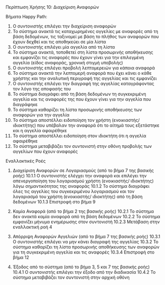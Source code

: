 Περίπτωση Χρήσης 10: Διαχείριση Αναφορών

Βήματα Happy Path:
1.  Ο συντονιστής επιλέγει την διαχείριση αναφορών
2.  Το σύστημα ανακτά τις καταχωρημένες αγγελίες με αναφορές από τη βάση δεδομένων, τις ταξινομεί με βάση το πλήθος των αναφορών που έχουν δεχθεί και τις αποθηκεύει σε μία λίστα
3.  Ο συντονιστής επιλέγει μία αγγελία από τη λίστα
4.  Το σύστημα ανακτά, τοποθετεί στη λίστα προσωρινής αποθήκευσης και εμφανίζει τις αναφορές που έχουν γίνει για την επιλεγμένη αγγελία (είδος αναφοράς, χρονική στιγμή υποβολής)
5.  Ο συντονιστής επιλέγει προβολή λεπτομερειών για κάποια αναφορά
6.  Το σύστημα ανακτά την λεπτομερή αναφορά που έχει κάνει ο κάθε χρήστης και την αναλυτική περιγραφή της αγγελίας και τις εμφανίζει
7.  Ο συντονιστής επιλέγει την διαγραφή της αγγελίας καταγράφοντας τον λόγο της αποφασής του
8.  Το σύστημα διαγράφει από τη βάση δεδομένων τη συγκεκριμένη αγγελία και τις αναφορές της που έχουν γίνει για την αγγελία που διαγράφηκε
9.  Το σύστημα καθαρίζει τη λίστα προσωρινής αποθήκευσης των αναφορών για την αγγελία
10. Το σύστημα αποστέλλει ειδοποίηση τον χρήστη (ενοικιαστής/ιδιοκτήτης) που υπέβαλαν την αναφορά ότι το αίτημά τους εξετάστηκε και η αγγελία αφαιρέθηκε
11. Το σύστημα αποστέλλει ειδοποίηση στον ιδιοκτήτη ότι η αγγελία αφαιρέθηκε
12. Το σύστημα μεταβιβάζει τον συντονιστή στην οθόνη προβολής των αγγελίων που έχουν αναφορές

Εναλλακτικές Ροές
1. Διαχείριση Αναφορών σε Λογαριασμούς (από το βήμα 7 της βασικής ροής)
10.1.1 Ο συντονιστής ελέγχει την αναφορά και επιλέγει την απενεργοποίηση του λογαριασμού χρήστη (ενοικιαστής/ ιδιοκτήτης) λόγω σημαντικότητας της αναφοράς
10.1.2 Το σύστημα διαγράφει όλες τις αγγελίες του συγκεκριμένου λογαριασμού και τον λογαριασμό του χρήστη (ενοικιαστής/ ιδιοκτήτης) από τη βάση δεδομένων
10.1.3 Επιστροφή στο βήμα 9

2. Καμία Αναφορά (από το βήμα 2 της βασικής ροής)
10.2.1 Το σύστημα δεν ανακτά καμία αναφορά από τη βάση δεδομένων
10.2.2 Το σύστημα εμφανίζει μήνυμα ενημέρωσης στον συντονιστή
10.2.3 Μετάβαση στην εναλλακτική ροή 4

3. Απόρριψη Αναφορών Αγγελιών (από το βήμα 7 της βασικής ροής)
10.3.1 Ο συντονιστής επιλέγει να μην κάνει διαγραφή της αγγελίας
10.3.2 Το σύστημα καθαρίζει τη λίστα προσωρινής αποθήκευσης των αναφορών για τη συγκεκριμένη αγγελία και τις αναφορές
10.3.4 Επιστροφή στο βήμα 12

4. Έξοδος από το σύστημα (από το βήμα 3, 5 και 7 της βασικής ροής)
10.4.1 Ο συντονιστής επιλέγει την έξοδο από την διαδικασία
10.4.2 Το σύστημα μεταβιβάζει τον συντονιστή στην αρχική οθόνη

